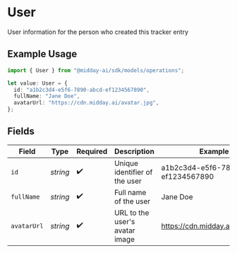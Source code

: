# User

User information for the person who created this tracker entry

## Example Usage

```typescript
import { User } from "@midday-ai/sdk/models/operations";

let value: User = {
  id: "a1b2c3d4-e5f6-7890-abcd-ef1234567890",
  fullName: "Jane Doe",
  avatarUrl: "https://cdn.midday.ai/avatar.jpg",
};
```

## Fields

| Field                                | Type                                 | Required                             | Description                          | Example                              |
| ------------------------------------ | ------------------------------------ | ------------------------------------ | ------------------------------------ | ------------------------------------ |
| `id`                                 | *string*                             | :heavy_check_mark:                   | Unique identifier of the user        | a1b2c3d4-e5f6-7890-abcd-ef1234567890 |
| `fullName`                           | *string*                             | :heavy_check_mark:                   | Full name of the user                | Jane Doe                             |
| `avatarUrl`                          | *string*                             | :heavy_check_mark:                   | URL to the user's avatar image       | https://cdn.midday.ai/avatar.jpg     |